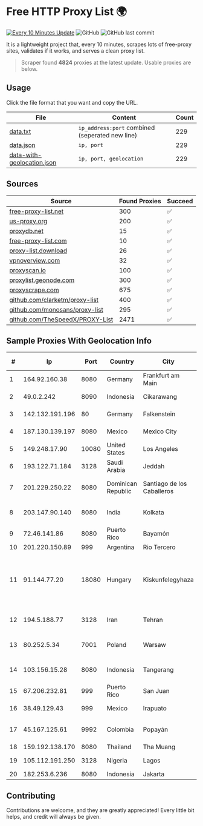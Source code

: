 
# Free HTTP Proxy List 🌍

[![Every 10 Minutes Update](https://github.com/mertguvencli/http-proxy-list/actions/workflows/main.yml/badge.svg?branch=main)](https://github.com/mertguvencli/http-proxy-list/actions/workflows/main.yml)
![GitHub](https://img.shields.io/github/license/mertguvencli/http-proxy-list)
![GitHub last commit](https://img.shields.io/github/last-commit/mertguvencli/http-proxy-list)

It is a lightweight project that, every 10 minutes, scrapes lots of free-proxy sites, validates if it works, and serves a clean proxy list.


> Scraper found **4824** proxies at the latest update. Usable proxies are below.

## Usage

Click the file format that you want and copy the URL.


|File|Content|Count|
|----|-------|-----|
|[data.txt](https://raw.githubusercontent.com/mertguvencli/http-proxy-list/main/proxy-list/data.txt)|`ip_address:port` combined (seperated new line)|229|
|[data.json](https://raw.githubusercontent.com/mertguvencli/http-proxy-list/main/proxy-list/data.json)|`ip, port`|229|
|[data-with-geolocation.json](https://raw.githubusercontent.com/mertguvencli/http-proxy-list/main/proxy-list/data-with-geolocation.json)|`ip, port, geolocation`|229|

## Sources

|Source|Found Proxies|Succeed|
|------|-------------|-------|
|[free-proxy-list.net](https://free-proxy-list.net)|300|✅|
|[us-proxy.org](https://www.us-proxy.org)|200|✅|
|[proxydb.net](http://proxydb.net)|15|✅|
|[free-proxy-list.com](https://free-proxy-list.com/?page=&port=&type%5B%5D=http&type%5B%5D=https&up_time=0&search=Search)|10|✅|
|[proxy-list.download](https://www.proxy-list.download/HTTP)|26|✅|
|[vpnoverview.com](https://vpnoverview.com/privacy/anonymous-browsing/free-proxy-servers)|32|✅|
|[proxyscan.io](https://www.proxyscan.io)|100|✅|
|[proxylist.geonode.com](https://proxylist.geonode.com/api/proxy-list?limit=300&page=1&sort_by=lastChecked&sort_type=desc&protocols=http,https)|300|✅|
|[proxyscrape.com](https://api.proxyscrape.com/v2/?request=displayproxies&protocol=http&timeout=10000&country=all&ssl=all&anonymity=all)|675|✅|
|[github.com/clarketm/proxy-list](https://raw.githubusercontent.com/clarketm/proxy-list/master/proxy-list-raw.txt)|400|✅|
|[github.com/monosans/proxy-list](https://raw.githubusercontent.com/monosans/proxy-list/main/proxies/http.txt)|295|✅|
|[github.com/TheSpeedX/PROXY-List](https://raw.githubusercontent.com/TheSpeedX/PROXY-List/master/http.txt)|2471|✅|


## Sample Proxies With Geolocation Info

|#|Ip|Port|Country|City|Internet Service Provider|
|-|--|----|-------|----|-------------------------|
|1|164.92.160.38|8080|Germany|Frankfurt am Main|DigitalOcean, LLC|
|2|49.0.2.242|8090|Indonesia|Cikarawang|PT Usaha Adi Sanggoro|
|3|142.132.191.196|80|Germany|Falkenstein|Hetzner Online GmbH|
|4|187.130.139.197|8080|Mexico|Mexico City|Uninet S.A. de C.V.|
|5|149.248.17.90|10080|United States|Los Angeles|The Constant Company|
|6|193.122.71.184|3128|Saudi Arabia|Jeddah|Oracle Corporation|
|7|201.229.250.22|8080|Dominican Republic|Santiago de los Caballeros|Compañía Dominicana de Teléfonos S. A.|
|8|203.147.90.140|8080|India|Kolkata|Meghbela Cable & Broadband Services (P) Ltd|
|9|72.46.141.86|8080|Puerto Rico|Bayamón|Fuse Telecom LLC|
|10|201.220.150.89|999|Argentina|Rio Tercero|Intercom SRL|
|11|91.144.77.20|18080|Hungary|Kiskunfelegyhaza|"ANTENNA HUNGARIA" Magyar Musorszoro es Radiohirkozlesi Zartkoruen Mukodo Reszv|
|12|194.5.188.77|3128|Iran|Tehran|Pars Parva System LTD. ( ParsPack)|
|13|80.252.5.34|7001|Poland|Warsaw|GWNET Autonomus System|
|14|103.156.15.28|8080|Indonesia|Tangerang|PT Lintas Jaringan Nusantara|
|15|67.206.232.81|999|Puerto Rico|San Juan|AT&T Mobility Puerto Rico|
|16|38.49.129.43|999|Mexico|Irapuato|Ientc S De RL De CV|
|17|45.167.125.61|9992|Colombia|Popayán|Sepcom Comunicaciones SAS|
|18|159.192.138.170|8080|Thailand|Tha Muang|CAT-BB|
|19|105.112.191.250|3128|Nigeria|Lagos|Airtel Networks Limited|
|20|182.253.6.236|8080|Indonesia|Jakarta|Biznet Networks|



## Contributing

Contributions are welcome, and they are greatly appreciated! Every
little bit helps, and credit will always be given.

